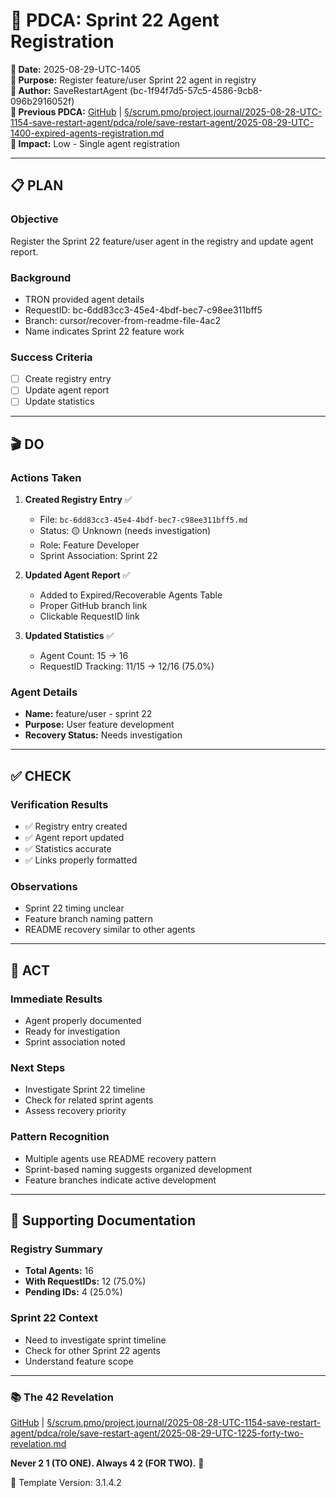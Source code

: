 # 🏃 **PDCA: Sprint 22 Agent Registration**

**📅 Date:** 2025-08-29-UTC-1405  
**🎯 Purpose:** Register feature/user Sprint 22 agent in registry  
**👤 Author:** SaveRestartAgent (bc-1f94f7d5-57c5-4586-9cb8-096b2916052f)  
**🔗 Previous PDCA:** [GitHub](https://github.com/Cerulean-Circle-GmbH/Web4Articles/blob/save/start.v1/scrum.pmo/project.journal/2025-08-28-UTC-1154-save-restart-agent/pdca/role/save-restart-agent/2025-08-29-UTC-1400-expired-agents-registration.md) | [§/scrum.pmo/project.journal/2025-08-28-UTC-1154-save-restart-agent/pdca/role/save-restart-agent/2025-08-29-UTC-1400-expired-agents-registration.md](2025-08-29-UTC-1400-expired-agents-registration.md)  
**🎯 Impact:** Low - Single agent registration  

---

## 📋 **PLAN**

### **Objective**
Register the Sprint 22 feature/user agent in the registry and update agent report.

### **Background**
- TRON provided agent details
- RequestID: bc-6dd83cc3-45e4-4bdf-bec7-c98ee311bff5
- Branch: cursor/recover-from-readme-file-4ac2
- Name indicates Sprint 22 feature work

### **Success Criteria**
- [ ] Create registry entry
- [ ] Update agent report
- [ ] Update statistics

---

## 🎬 **DO**

### **Actions Taken**

1. **Created Registry Entry** ✅
   - File: `bc-6dd83cc3-45e4-4bdf-bec7-c98ee311bff5.md`
   - Status: 🟡 Unknown (needs investigation)
   - Role: Feature Developer
   - Sprint Association: Sprint 22

2. **Updated Agent Report** ✅
   - Added to Expired/Recoverable Agents Table
   - Proper GitHub branch link
   - Clickable RequestID link

3. **Updated Statistics** ✅
   - Agent Count: 15 → 16
   - RequestID Tracking: 11/15 → 12/16 (75.0%)

### **Agent Details**
- **Name:** feature/user - sprint 22
- **Purpose:** User feature development
- **Recovery Status:** Needs investigation

---

## ✅ **CHECK**

### **Verification Results**
- ✅ Registry entry created
- ✅ Agent report updated
- ✅ Statistics accurate
- ✅ Links properly formatted

### **Observations**
- Sprint 22 timing unclear
- Feature branch naming pattern
- README recovery similar to other agents

---

## 🔄 **ACT**

### **Immediate Results**
- Agent properly documented
- Ready for investigation
- Sprint association noted

### **Next Steps**
- Investigate Sprint 22 timeline
- Check for related sprint agents
- Assess recovery priority

### **Pattern Recognition**
- Multiple agents use README recovery pattern
- Sprint-based naming suggests organized development
- Feature branches indicate active development

---

## 📝 **Supporting Documentation**

### **Registry Summary**
- **Total Agents:** 16
- **With RequestIDs:** 12 (75.0%)
- **Pending IDs:** 4 (25.0%)

### **Sprint 22 Context**
- Need to investigate sprint timeline
- Check for other Sprint 22 agents
- Understand feature scope

---

### 📚 The 42 Revelation
[GitHub](https://github.com/Cerulean-Circle-GmbH/Web4Articles/blob/save/start.v1/scrum.pmo/project.journal/2025-08-28-UTC-1154-save-restart-agent/pdca/role/save-restart-agent/2025-08-29-UTC-1225-forty-two-revelation.md) | [§/scrum.pmo/project.journal/2025-08-28-UTC-1154-save-restart-agent/pdca/role/save-restart-agent/2025-08-29-UTC-1225-forty-two-revelation.md](2025-08-29-UTC-1225-forty-two-revelation.md)

**Never 2 1 (TO ONE). Always 4 2 (FOR TWO).** 🌟

🎯 Template Version: 3.1.4.2